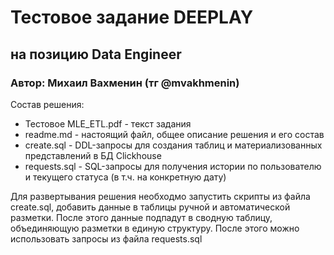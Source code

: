 # Тестовое задание DEEPLAY
## на позицию Data Engineer
### Автор: Михаил Вахменин (тг @mvakhmenin)

Состав решения:
* Тестовое MLE_ETL.pdf - текст задания
* readme.md - настоящий файл, общее описание решения и его состав
* create.sql - DDL-запросы для создания таблиц и материализованных представлений в БД Clickhouse 
* requests.sql - SQL-запросы для получения истории по пользователю и текущего статуса (в т.ч. на конкретную дату)

Для развертывания решения необходмо запустить скрипты из файла create.sql, добавить данные в таблицы ручной и автоматической разметки. После этого данные подпадут в сводную таблицу, объединяющую разметки в единую структуру. После этого можно использовать запросы из файла requests.sql